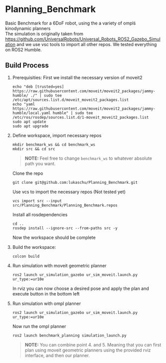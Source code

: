 # Planning_Benchmark
Basic Benchmark for a 6DoF robot, using the a variety of omplś kinodynamic planners <br>
The simulation is originally taken from https://github.com/UniversalRobots/Universal_Robots_ROS2_Gazebo_Simulation and we use vsc tools to import all other repos. We tested everything on ROS2 Humble.

## Build Process

1. Prerequisities:
   First we install the necessary version of moveit2
   ```
   echo "deb [trusted=yes] https://raw.githubusercontent.com/moveit/moveit2_packages/jammy-humble/ ./" | sudo tee /etc/apt/sources.list.d/moveit_moveit2_packages.list
   echo "yaml https://raw.githubusercontent.com/moveit/moveit2_packages/jammy-humble/local.yaml humble" | sudo tee /etc/ros/rosdep/sources.list.d/1-moveit_moveit2_packages.list
   sudo apt update
   sudo apt upgrade
   ```
2. Define workspace, import necessary repos 
   ```
   mkdir benchmark_ws && cd benchmark_ws
   mkdir src && cd src 
   ```
   
   > **NOTE:** Feel free to change `benchmark_ws` to whatever absolute path you want.
   >
   
   Clone the repo
   ```
   git clone git@github.com:lukaschu/Planning_Benchmark.git
   ```
   
   Use vcs to import the necessary repos (Not tested yet)
   ```
   vcs import src --input src/Planning_Benchmark/Planning_Benchmark.repos 
   ```
   Install all rosdependencies
   ```
   cd ..
   rosdep install --ignore-src --from-paths src -y
   ```
   Now the workspace should be complete

3. Build the workspace:
   ```
   colcon build
   ```
4. Run simulation with moveit geometric planner
   ```
   ros2 launch ur_simulation_gazebo ur_sim_moveit.launch.py ur_type:=ur10e
   ```
   In rviz you can now choose a desired pose and apply the plan and execute button in the bottom left
5. Run simulation with ompl planner
   ```
   ros2 launch ur_simulation_gazebo ur_sim_moveit.launch.py ur_type:=ur10e
   ```
   Now run the ompl planner
   ```
   ros2 launch benchmark_planning simulation_launch.py
   ```
   > **NOTE:** You can combine point 4. and 5. Meaning that you can first plan using moveit geometric planners
   > using the provided rviz interface, and then our planner.
   >
   
   




